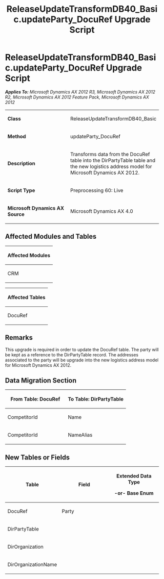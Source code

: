 ﻿---
title: ReleaseUpdateTransformDB40_Basic.updateParty_DocuRef Upgrade Script
TOCTitle: ReleaseUpdateTransformDB40_Basic.updateParty_DocuRef Upgrade Script
ms:assetid: 3bea3f44-233a-b5a0-6115-438e381c8b08
ms:mtpsurl: https://msdn.microsoft.com/en-us/library/JJ685297(v=AX.60)
ms:contentKeyID: 49707756
ms.date: 05/18/2015
mtps_version: v=AX.60
---

# ReleaseUpdateTransformDB40\_Basic.updateParty\_DocuRef Upgrade Script 


_**Applies To:** Microsoft Dynamics AX 2012 R3, Microsoft Dynamics AX 2012 R2, Microsoft Dynamics AX 2012 Feature Pack, Microsoft Dynamics AX 2012_

<table>
<colgroup>
<col style="width: 50%" />
<col style="width: 50%" />
</colgroup>
<tbody>
<tr class="odd">
<td><p><strong>Class</strong></p></td>
<td><p>ReleaseUpdateTransformDB40_Basic</p></td>
</tr>
<tr class="even">
<td><p><strong>Method</strong></p></td>
<td><p>updateParty_DocuRef</p></td>
</tr>
<tr class="odd">
<td><p><strong>Description</strong></p></td>
<td><p>Transforms data from the DocuRef table into the DirPartyTable table and the new logistics address model for Microsoft Dynamics AX 2012.</p></td>
</tr>
<tr class="even">
<td><p><strong>Script Type</strong></p></td>
<td><p>Preprocessing 60: Live</p></td>
</tr>
<tr class="odd">
<td><p><strong>Microsoft Dynamics AX Source</strong></p></td>
<td><p>Microsoft Dynamics AX 4.0</p></td>
</tr>
</tbody>
</table>


## Affected Modules and Tables

<table>
<colgroup>
<col style="width: 100%" />
</colgroup>
<thead>
<tr class="header">
<th><p>Affected Modules</p></th>
</tr>
</thead>
<tbody>
<tr class="odd">
<td><p>CRM</p></td>
</tr>
</tbody>
</table>


<table>
<colgroup>
<col style="width: 100%" />
</colgroup>
<thead>
<tr class="header">
<th><p>Affected Tables</p></th>
</tr>
</thead>
<tbody>
<tr class="odd">
<td><p>DocuRef</p></td>
</tr>
</tbody>
</table>


## Remarks

This upgrade is required in order to update the DocuRef table. The party will be kept as a reference to the DirPartyTable record. The addresses associated to the party will be upgrade into the new logistics address model for Microsoft Dynamics AX 2012.

## Data Migration Section

<table>
<colgroup>
<col style="width: 50%" />
<col style="width: 50%" />
</colgroup>
<thead>
<tr class="header">
<th><p>From Table: DocuRef</p></th>
<th><p>To Table: DirPartyTable</p></th>
</tr>
</thead>
<tbody>
<tr class="odd">
<td><p>CompetitorId</p></td>
<td><p>Name</p></td>
</tr>
<tr class="even">
<td><p>CompetitorId</p></td>
<td><p>NameAlias</p></td>
</tr>
</tbody>
</table>


## New Tables or Fields

<table>
<colgroup>
<col style="width: 33%" />
<col style="width: 33%" />
<col style="width: 33%" />
</colgroup>
<thead>
<tr class="header">
<th><p>Table</p></th>
<th><p>Field</p></th>
<th><p>Extended Data Type</p>
<p>-or- Base Enum</p></th>
</tr>
</thead>
<tbody>
<tr class="odd">
<td><p>DocuRef</p></td>
<td><p>Party</p></td>
<td><p></p></td>
</tr>
<tr class="even">
<td><p>DirPartyTable</p></td>
<td><p></p></td>
<td><p></p></td>
</tr>
<tr class="odd">
<td><p>DirOrganization</p></td>
<td><p></p></td>
<td><p></p></td>
</tr>
<tr class="even">
<td><p>DirOrganizationName</p></td>
<td><p></p></td>
<td><p></p></td>
</tr>
</tbody>
</table>

  


